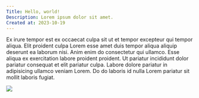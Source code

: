 ```yaml
---
Title: Hello, world!
Description: Lorem ipsum dolor sit amet.
Created at: 2023-10-19
---
```


Ex irure tempor est ex occaecat culpa sit ut et tempor excepteur qui tempor aliqua. Elit proident culpa Lorem esse amet duis tempor aliqua aliquip deserunt ea laborum nisi. Anim enim do consectetur qui ullamco. Esse aliqua ex exercitation labore proident proident. Ut pariatur incididunt dolor pariatur consequat et elit pariatur culpa. Labore dolore pariatur in adipisicing ullamco veniam Lorem. Do do laboris id nulla Lorem pariatur sit mollit laboris fugiat.

![](https://github.com/benjamincrozat/collective-owls/assets/3613731/e50da740-0b20-49d7-b533-2af31c7a10f3)
